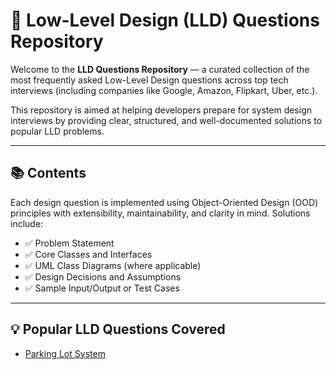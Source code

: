 # 🚧 Low-Level Design (LLD) Questions Repository

Welcome to the **LLD Questions Repository** — a curated collection of the most frequently asked Low-Level Design questions across top tech interviews (including companies like Google, Amazon, Flipkart, Uber, etc.).

This repository is aimed at helping developers prepare for system design interviews by providing clear, structured, and well-documented solutions to popular LLD problems.

---

## 📚 Contents

Each design question is implemented using Object-Oriented Design (OOD) principles with extensibility, maintainability, and clarity in mind. Solutions include:

- ✅ Problem Statement
- ✅ Core Classes and Interfaces
- ✅ UML Class Diagrams (where applicable)
- ✅ Design Decisions and Assumptions
- ✅ Sample Input/Output or Test Cases

---

## 💡 Popular LLD Questions Covered

- [Parking Lot System](./1.Parking-Lot-(Strategy-Pattern)/Readme.md)
